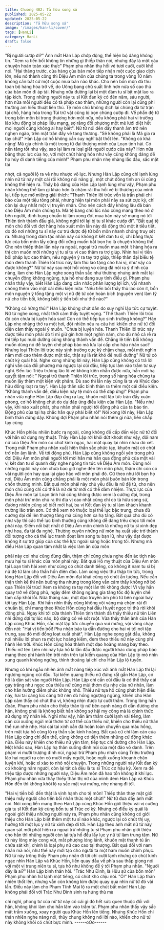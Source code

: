 ```yaml
---
title: Chương 402: Tả hữu song sứ
published: 2025-05-22
updated: 2025-05-22
description: 'Tả hữu song sứ'
image: '/images/han-li/cover/'
tags: [HanLi]
category: HanLi
draft: false
---
```


"Bị người cướp đi?" Ánh mắt Hàn Lập chớp động, thể hiện bộ
dáng không tin.
"Xem ra tiền bối không tin những gì thiếp thân nói, nhưng đây là
một câu chuyện hoàn toàn xác thực" Phạm phu nhân thu hồi vẻ
tươi cười, cười khổ nói.
"Hai tháng trước, cửa hàng của bản môn tiếp nhận một cuộc giao
dịch lớn, nếu nó thành công thì Diệu Âm môn của chúng ta trong
vòng 10 năm không cần bất cứ một cuộc mua bán nào khác. Cho
nên bổn môn đã thu toàn bộ hàng hóa trở về, do Uông bang chủ
suất lĩnh hơn nửa số cao thủ của bản môn đi áp tải. Nhưng nửa
đường lại bị một đám tu sĩ bịt mặt lao ra tập kích. Trong những
người này tu sĩ Kết đan kỳ có đên năm, sáu người, hơn nữa mỗi
người đều có tà pháp cao thâm, những người còn lại cũng phi
thường am hiểu thuật liên thủ. Tệ môn chủ không địch lại chúng
đã tử trận tại chỗ, hàng hóa trong Túi trữ vật cũng bị bọn chúng
cướp đi. Về phần đệ tử trong bổn môn bị trọng thương hơn một
nửa, nếu không phải hai vị trưởng lão khu động bí pháp liều
mạng, sợ rằng đối phương một mẻ lưới diệt hết mọi người cũng
không ai hay biết".
Nữ tử nói đến đây thanh âm trở nên nghẹn ngào, trên mặt tràn
đầy vẻ tang thương.
"Sẽ không phải là Mã gia ra tay chứ!" Hàn Lập cơ hồ không cần
suy nghĩ bật thốt lên.
"Không có khả năng! Mã gia chính là một trong tứ đại thương
minh của Loạn tinh hải. Có nền tảng tốt như vậy, sao lại làm ra
loại giết người cướp của này? Hơn nữa bằng thực lực của họ, với
một chút hàng hóa như vầy cũng không đáng để họ hủy đi danh
tiếng của mình!" Phạm phu nhân nhẹ nhàng lắc đầu, sắc mặt tái

nhợt, cả người lộ ra vẻ nhu nhược vô lực.
Nhưng Hàn Lập cũng chỉ lạnh lùng nhìn nữ tử này một cái rồi
không nói năng gì, một chút đồng tình an ủi cũng không thể hiện
ra.
Thấy bộ dáng của Hàn Lập lạnh lùng như vậy, Phạm phu nhân
không thể làm gì khác hơn là chậm rãi thu hồi vẻ bi thương của
mình lại, tiếp tục mở miệng giải thích:
"Thanh Thiên lôi trúc vốn là trấn phái chi bảo của một tiểu tông
phái, nhưng hiện tại môn phái này sa sút cực kỳ, chỉ còn lại duy
nhất một vị truyền nhân. Cho nên cách đây không lâu đã bán cho
Diệu Âm môn chúng ta. Mà tệ bang chủ lúc nào cũng mang theo
nó ở bên người, định bụng chuẩn bị làm xong đợt mua bán này sẽ
mang nó tới Thiên tinh thành đấu giá, không nghĩ tới lại bị tu sĩ
khác cướp đi".
"Bất quá tệ môn chủ đối với đợt hàng hóa xuất môn lần này đã
động thủ một ít tiểu tiết, do đó nơi những tu sĩ này cư trú được đệ
tử bổn môn nhanh chóng truy xét ra. Nhưng trong đám tặc nhân
này có không ít kết đan tu sĩ, chỉ bằng thực lực của bổn môn lấy
cứng đối cứng muốn bắt bọn họ là chuyện không thể. Cho nên
thiếp thân lần này ra ngoài, ngoại trừ muốn mua một ít hàng hóa
ra thì còn muốn mời những vị tu sĩ tu vi cao thâm ra trợ giúp. Nhìn
hai vị tiền bối pháp lực cao thâm, nếu nguyện ý ra tay trợ giúp,
thiếp thân đại biểu tệ môn đem thanh Thiên lôi trúc này làm thù
lao tặng cho hai vị, như vậy có được không?"
Nữ tử này sau một hồi vòng vo cũng đã nói ra ý định của nàng,
làm cho Hàn Lập nghe xong thần sắc như thường nhưng ánh mắt
lại chuyển động không ngừng, tựa hồ như đang suy tính điều gì.
Phạm phu nhân thấy vậy, biết Hàn Lập đang cân nhắc phân
lượng lợi ích, vội nhanh chóng thêm vào một cái điều kiện nữa:
"Nếu tiền bối thấy thù lao còn ít, bổn môn nguyện ý tống tặng một
vị nữ đệ tử còn hoàn bích (nguyên vẹn) làm tỳ nữ cho tiền bối,
không biết ý tiền bối như thế nào?"

"Không có hứng thú!" Hàn Lập không chút đắn đo suy nghĩ lập
tức cự tuyệt.
Nữ tử nghe xong, nhất thời cảm thấy tuyệt vọng.
"Thế thanh Thiên lôi trúc đó còn chưa bị luyện hóa sao! Còn có
thể tiếp tục sinh trưởng không?" Hàn Lập nhẹ nhàng thở ra một
hơi, đột nhiên nêu ra câu hỏi khiến cho nữ tử đối diện cảm thấy
ngoài ý muốn.
"Chưa bị luyện hóa. Thanh Thiên lôi trúc này được tiểu môn phái
đó tỉ mỉ giữ gìn hơn một nghìn năm, cho dù nhổ cả rễ ra thì tiếp
tục nuôi dưỡng cũng không thành vấn đề. Chẳng lẽ tiền bối không
muốn dùng nó để luyện chế pháp bảo mà lưu lại cấp cho hậu
nhân sao? Nhưng loại Thiên lôi trúc này sinh trưởng cực kỳ chậm
chạp, mỗi một nghìn năm mới cao thêm được một tấc, thật sự là
rất khó để nuôi dưỡng" Nữ tử có chút kỳ quái hỏi.
Nghe xong những lời này, Hàn Lập cũng không có trả lời nghi vấn
của đối phương mà ngược lại cúi đầu, tiếp tục lâm vào trầm tư
suy nghĩ.
Đến lúc Triệu trưởng lão lộ vẻ không kiên nhẫn được nữa, hắn
mới hạ quyết tâm nói: " Ngoại trừ thanh Thiên lôi trúc, trong số
hàng hóa chúng ta muốn lấy thêm một kiện vật phẩm. Dù sao thì
lần này cũng là ta và Khúc đạo hữu đồng loạt ra tay".
Hàn Lập thần sắc bình thản ra thêm một cái điều kiện.
"Không thành vấn đề, điều kiện này tệ môn có thể đáp ứng!"
Phạm phu nhân vừa nghe Hàn Lập đáp ứng ra tay, khuôn mặt lập
tức tràn đầy xuân phong, cơ hồ không chút do dự đáp ứng điều
kiện của Hàn Lập.
"Nếu như vậy, khi nào xuất phát, phu nhân phái người tới động
phủ của ta báo tin. Động phủ của tại hạ chắc hẳn quý phái biết
rõ!" Nói xong lời này, Hàn Lập bình thản đứng dậy.
Không đợi Phạm phu nhân nói thêm gì nữa, liền chắp tay cùng

Khúc Hồn phiêu nhiên bước ra ngoài, cũng không đề cấp đến
việc nữ tử đối với hắn sử dụng mỵ thuật.
Thấy Hàn Lập rời khỏi dứt khoát như vậy, đôi nam nữ của Diệu
Âm môn có chút kinh ngạc, hai mặt quay lại nhìn nhau dò xét.
Trong mắt Phạm phu nhân xuất hiện thần sắc phức tạp, khuôn
mặt có chút trở nên âm lãnh.
Về tới động phủ, Hàn Lập cũng không ngồi yên trong phủ đợi
Diệu Âm môn phái người tới mời hắn mà hắn qua động phủ của
một vài vị kết đan tu sĩ quanh đấy nghe ngóng tin tức về Diệu Âm
môn.
Đừng nói những người này còn chưa bao giờ nghe đến tên môn
phái, thậm chí còn có vài người còn hay qua lại giao hảo với môn
phái đó.
Cứ theo như lời bọn họ nói, Diệu Âm môn cũng chẳng phải là một
môn phái buôn bán lớn trong chốn thương minh.
Bất quá môn phái này chủ yếu đều là nữ đệ tử, cho nên môn chủ
cũng chỉ có thể là nữ đệ tử mới có thể đảm nhiệm.
Thực lực của Diệu Âm môn tại Loạn tinh hải cũng không được
xem là cường đại, trong môn phái trừ môn chủ ra thì địa vị cao
nhất cũng chỉ có tả hữu song sứ, đương nhiên cũng sẽ biết mời
hai, ba vị Kết đan kỳ tu sĩ làm khách khanh trưởng lão trấn sơn.
Có thể xem nó thuộc loại thế lực bậc trung, chưa đủ cường đại để
lên thượng tầng mà cũng hơn xa hạ tầng.
Bất quá cho dù có như vậy thì các thế lực bình thường cũng
không dễ dàng trêu chọc tới môn phái này. Điểm nổi bật nhất ở
Diệu Âm môn chính là những nữ tu sĩ xinh đẹp như hoa, đa tài đa
nghệ. Thường xuyên những nữ môn hạ xuất sắc trở thành đối
tượng cho cá thế lực tranh đoạt làm song tu bạn lữ, như vậy đạt
được không ít sự trợ giúp của các thế lực ngoài sáng hoặc trong
tối.
Nhưng mà điều Hàn Lập quan tâm nhất là việc làm ăn của môn

phái này coi như cũng đúng đắn, thậm chí cũng chưa nghe đến
ác tích nào mưu hại tu sĩ khác của môn phái này. Bất quá Hồ mỵ
thuật của Diệu Âm môn tại Loạn tinh hải xem như cũng có chút
danh tiếng, có không ít nam tu sĩ bị nữ đệ tử làm cho thần hồn
điên đảo.
Làm xong việc thu thập tin tức, trong lòng Hàn Lập đối với Diệu
Âm môn đại khái cũng có chút ấn tượng. Nếu cẩn thận tính kế thì
nên buông tha nhưng trong lòng vẫn cảm thấy không nỡ bỏ qua
Thiên lôi trúc!
Xem ra không ra tay một lần thì không được!
Vì vậy hắn quay trở về động phủ, ngày đêm không ngừng gia
tăng tốc độ luyện chế tam cấp khôi lỗi.
Nửa tháng sau, một đạo truyền âm phù từ bên ngoài bay tới tay
Hàn Lập.
Khi hắn nhìn thấy cũng không vội vàng mà chậm rãi đi chuẩn bị,
chỉ mang theo Khúc Hồn cùng hai đầu Huyết ngọc tri thù rời khỏi
động phủ.
Ngay khi tới cửa thành Thiên tinh thành đã thấy thiếu nữ tên Liên
nhi đứng đợi tự lúc nào, bộ dáng có vẻ sốt ruột.
Vừa thấy thân ảnh của Hàn Lập cùng Khúc Hồn, sắc mặt lập tức
chuyển qua vui mừng, vội vàng chạy đến nói: "Hai vị tiến bối! Phu
nhân bảo ta dẫn đường cho hai vị tới nơi tập trung, sau đó mới
đồng loạt xuất phát".
Hàn Lập nghe xong gật đầu, không nói nhiều lời phun ra một lục
hoàng kiếm, đem theo thiếu nữ này cùng phi hành lên trời.
Khúc Hồn cũng hóa thành một đạo hoàng mang bay theo.
Thiếu nữ tên Liên nhi này tựa hồ là lần đầu được người khác
dùng pháp bảo mang theo phi hành lên trời nên trên tại kiếm
quang của Hàn Lập tò mò nhìn xung quanh không ngừng, thỉnh
thoảng lại chỉ cho Hàn Lập lộ tuyến.

Nhưng có khi ngẫu nhiên ánh mắt nàng tiếp xúc với ánh mắt Hàn
Lập thì lại ngượng ngùng cúi đầu. Tại kiếm quang thiếu nữ đứng
rất gần Hàn Lập, cơ hồ là dán sát vào người Hàn Lập.
Hàn Lập chỉ cẩn cúi đầu là có thể thấy cái gáy trắng như ngọc của
thiếu nữ cùng mùi thơm dịu nhẹ của nữ nhân, làm cho hắn hưởng
diễm phúc không nhỏ.
Thiếu nữ tựa hồ cũng phát hiện điều này, hai tai càng lúc càng trở
nên đỏ hồng ngượng ngùng, khiến cho Hàn Lập cảm thấy có chút
thú vị, không nhịn được tự cười thầm.
Trong lòng hắn đoán, Phạm phu nhân cho thiếp thân tỳ nữ bên
cạnh nàng đi dẫn đường cho hắn, không phải là không biết hắn
không sợ hãi mỵ công mà là chính thức sử dụng mỹ nhân kế.
Nghĩ như vậy, hắn âm thầm cười lạnh vài tiếng, làm càn cúi
xuống ngửi mùi thơm từ cơ thể của thiếu nữ, khiến cho thiếu nữ
thân thể run nhè nhẹ. Hai cái tai xinh xắn đã hoàn toàn chuyển
qua màu hồng, trên mặt tựa hồ cũng lộ ra thần sắc kinh hoàng.
Bất quá cử chỉ làm càn của Hàn Lập cũng chỉ đến thế, cũng
không có tiến thêm những cử động khác nữa. Điều này khiến cho
thiếu nữ yên tâm, tiếp tục chỉ đường cho Hàn Lập.
Một khắc sau, Hàn Lập hạ thân xuống đỉnh núi của một đảo vô
danh.
Trên phạm vi mười trượng đỉnh núi, ngoại trừ Phạm phu nhân
cùng Triệu trưởng lão hai người ra còn có mười mấy người, hoặc
ngồi xuống khoanh chân luyện khí, hoặc xì xào to nhỏ nói chuyện.
Trong những người này Kết đan kỳ có khoảng năm người, còn lại
tất cả đều là tu sĩ Trúc cơ hậu kỳ. Xem ra để triệu tập được
những người này, Diệu Âm môn đã hao tổn không ít khí lực.
Phạm phu nhân vừa thấy thiếp thân thị nữ của mình đem Hàn
Lập và Khúc Hồn đến thì không khỏi lộ ra sắc mặt vui mừng, nhẹ
nhàng đi tới.

"Hai vị tiền bối đến thật là vinh hạnh cho tệ môn! Thiếp thân thay
mặt giới thiệu mấy người cho tiền bối nhân thức một chút!" Nữ tử
đưa đẩy ánh mắt nói.
Nói xong liền mang theo Hàn Lập cùng Khúc Hồn giới thiệu vài vị
cường giả tu sĩ Kết đan kỳ cùng bốn tu sĩ Trúc cơ kỳ.
Nhưng có điều kỳ quái là ngoài giới thiệu những người này ra,
Phạm phu nhân cũng không có giới thiệu cho Hàn Lập biết thêm
một tu sĩ nào khác, ngược lại có chút thị uy, hướng tới một lục y
nữ tử xinh đẹp đi tới.
Hàn Lập theo ánh mắt nữ tử này quan sát mới phát hiện ra ngoại
trừ những tu sĩ Phạm phu nhân giới thiệu cho hắn thì những
người còn lại tựa hồ đều lấy lục y nữ tử làm trung tâm.
Nữ tử này lông mày cong vút, mắt phượng lóng lánh, khuôn mặt
thanh tú ẩn chứa sát khí, chính là loại phụ nữ cao cao tại thượng.
Bất quá đối với nam nhân mà nói, như thế này mới tạo cho người
ta một ham muốn chinh phục.
Nữ tử này trông thấy Phạm phu nhân đi tới chỉ cười lạnh nhưng
có chút kinh ngạc nhìn Hàn Lập và Khúc Hồn, liền quay đầu về
phía sau thấp giọng nói với một vị trung niên tu sĩ, tựa hồ như
không để ý tới Phạm phu nhân.
"Người đấy là ai?" Hàn Lập bình thản hỏi.
"Trác Như Đình, là Hữu sứ của bổn môn" Phạm phu nhân hừ lạnh
một tiếng, có chút khó chịu nói.
"Ồ!"
Hàn Lập thản nhiên thốt lên, nhưng vẫn còn không kìm được
quay qua nhìn nữ tử đó vài lần.
Điều này làm cho Phạm Tĩnh Mai lộ ra một chút bất mãn!
Hàn Lập không phải đối với Trác Như Đinh sinh ra hứng thù mà

chỉ nghĩ, phong tư của nữ tử này có cái gì đó hết sức quen thuộc
đối với hắn, không khỏi làm cho hắn lâm vào trầm tư.
Phạm phu nhân thấy vậy sắc mặt trầm xuống, xoay người qua
Khúc Hồn lên tiếng.
Nhưng Khúc Hồn chỉ thản nhiên nghe nàng nói, thủy chung không
nói lời nào, khiến cho nữ tử này không khỏi có chút bực mình.
------oOo------
